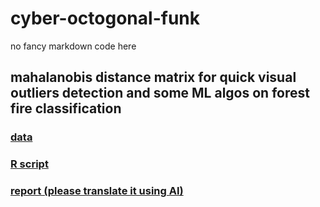 # cyber-octogonal-funk
no fancy markdown code here

## mahalanobis distance matrix for quick visual outliers detection and some ML algos on forest fire classification
### [data](https://github.com/sql19w/cyber-octogonal-funk/blob/main/forest_fires.csv)
### [R script](https://github.com/sql19w/cyber-octogonal-funk/blob/main/forest_fires.R)
### [report (please translate it using AI)](https://github.com/sql19w/cyber-octogonal-funk/blob/main/forest_fires_report.pdf)

